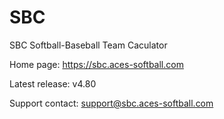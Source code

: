 # SBC
SBC Softball-Baseball Team Caculator

Home page: https://sbc.aces-softball.com

Latest release: v4.80

Support contact:
support@sbc.aces-softball.com
